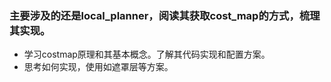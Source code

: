 ### 主要涉及的还是local_planner，阅读其获取cost_map的方式，梳理其实现。
- 学习costmap原理和其基本概念。了解其代码实现和配置方案。
- 思考如何实现，使用如遮罩层等方案。
